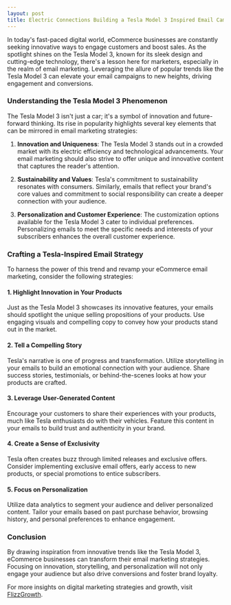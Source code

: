 ```yaml
---
layout: post
title: Electric Connections Building a Tesla Model 3 Inspired Email Campaign for Ecommerce
---
```



In today's fast-paced digital world, eCommerce businesses are constantly seeking innovative ways to engage customers and boost sales. As the spotlight shines on the Tesla Model 3, known for its sleek design and cutting-edge technology, there's a lesson here for marketers, especially in the realm of email marketing. Leveraging the allure of popular trends like the Tesla Model 3 can elevate your email campaigns to new heights, driving engagement and conversions.

### Understanding the Tesla Model 3 Phenomenon

The Tesla Model 3 isn't just a car; it's a symbol of innovation and future-forward thinking. Its rise in popularity highlights several key elements that can be mirrored in email marketing strategies:

1. **Innovation and Uniqueness**: The Tesla Model 3 stands out in a crowded market with its electric efficiency and technological advancements. Your email marketing should also strive to offer unique and innovative content that captures the reader's attention.

2. **Sustainability and Values**: Tesla's commitment to sustainability resonates with consumers. Similarly, emails that reflect your brand's core values and commitment to social responsibility can create a deeper connection with your audience.

3. **Personalization and Customer Experience**: The customization options available for the Tesla Model 3 cater to individual preferences. Personalizing emails to meet the specific needs and interests of your subscribers enhances the overall customer experience.

### Crafting a Tesla-Inspired Email Strategy

To harness the power of this trend and revamp your eCommerce email marketing, consider the following strategies:

#### 1. **Highlight Innovation in Your Products**

Just as the Tesla Model 3 showcases its innovative features, your emails should spotlight the unique selling propositions of your products. Use engaging visuals and compelling copy to convey how your products stand out in the market.

#### 2. **Tell a Compelling Story**

Tesla's narrative is one of progress and transformation. Utilize storytelling in your emails to build an emotional connection with your audience. Share success stories, testimonials, or behind-the-scenes looks at how your products are crafted.

#### 3. **Leverage User-Generated Content**

Encourage your customers to share their experiences with your products, much like Tesla enthusiasts do with their vehicles. Feature this content in your emails to build trust and authenticity in your brand.

#### 4. **Create a Sense of Exclusivity**

Tesla often creates buzz through limited releases and exclusive offers. Consider implementing exclusive email offers, early access to new products, or special promotions to entice subscribers.

#### 5. **Focus on Personalization**

Utilize data analytics to segment your audience and deliver personalized content. Tailor your emails based on past purchase behavior, browsing history, and personal preferences to enhance engagement.

### Conclusion

By drawing inspiration from innovative trends like the Tesla Model 3, eCommerce businesses can transform their email marketing strategies. Focusing on innovation, storytelling, and personalization will not only engage your audience but also drive conversions and foster brand loyalty.

For more insights on digital marketing strategies and growth, visit [FlizzGrowth](https://flizzgrowth.com).